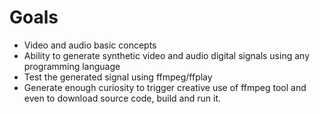 
# Goals

- Video and audio basic concepts 
- Ability to generate synthetic video and audio digital signals using any programming language
- Test the generated signal using ffmpeg/ffplay
- Generate enough curiosity to trigger creative use of ffmpeg tool and even to 
download source code, build and run it.